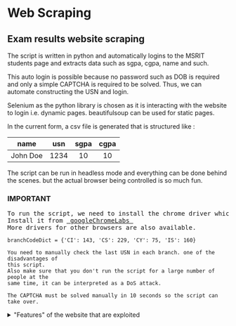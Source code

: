 # Web Scraping
## Exam results website scraping
The script is written in python and automatically logins to the MSRIT students page and 
extracts data such as sgpa, cgpa, name and such.

This auto login is possible because no password such as DOB is required and only
a simple CAPTCHA is required to be solved.
Thus, we can automate constructing the USN and login.

Selenium as the python library is chosen as it is interacting with the website to 
login i.e. dynamic pages. beautifulsoup can be used for static pages.

In the current form, a csv file is generated that is structured like : 

|   name   | usn  | sgpa | cgpa | 
|:--------:|:----:|:----:|:----:|
| John Doe | 1234 |  10  |  10  |

The script can be run in headless mode and everything can be done behind the scenes.
but the actual browser being controlled is so much fun.

### IMPORTANT

<pre>
To run the script, we need to install the chrome driver which uses the WebDriver API.
Install it from <a href = "https://googlechromelabs.github.io/chrome-for-testing/"> googleChromeLabs </a>
More drivers for other browsers are also available.
</pre>
```
branchCodeDict = {'CI': 143, 'CS': 229, 'CY': 75, 'IS': 160}

You need to manually check the last USN in each branch. one of the disadvantages of 
this script.
Also make sure that you don't run the script for a large number of people at the 
same time, it can be interpreted as a DoS attack.
```
```
The CAPTCHA must be solved manually in 10 seconds so the script can take over.
```
<details>
<summary> "Features" of the website that are exploited </summary>
  
* The CAPTCHA isn't reloaded after we return back to the login page.
thus, solving the CAPTCHA is needed only once.
* No password like DOB is needed to access the results.

</details>


